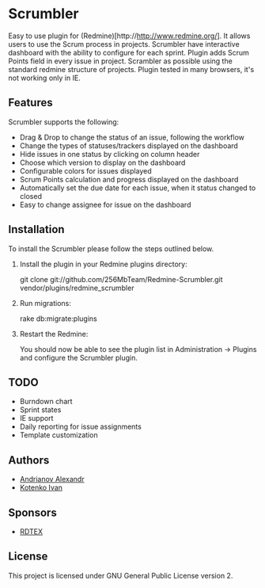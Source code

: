 Scrumbler
=========

Easy to use plugin for (Redmine)[http://http://www.redmine.org/]. It allows users to use the Scrum process in projects.
Scrumbler have interactive dashboard with the ability to configure for each sprint. 
Plugin adds Scrum Points field in every issue in project.
Scrambler as possible using the standard redmine structure of projects.
Plugin tested in many browsers, it's not working only in IE.

Features
--------

Scrumbler supports the following:
- Drag & Drop to change the status of an issue, following the workflow
- Change the types of statuses/trackers displayed on the dashboard
- Hide issues in one status by clicking on column header
- Choose which version to display on the dashboard
- Configurable colors for issues displayed
- Scrum Points calculation and progress displayed on the dashboard
- Automatically set the due date for each issue, when it status changed to closed
- Easy to change assignee for issue on the dashboard

Installation
------------

To install the Scrumbler please follow the steps outlined below.

1. Install the plugin in your Redmine plugins directory:

    git clone git://github.com/256MbTeam/Redmine-Scrumbler.git vendor/plugins/redmine_scrumbler

1. Run migrations:

    rake db:migrate:plugins

1. Restart the Redmine:

    You should now be able to see the plugin list in Administration -> Plugins and configure the Scrumbler plugin.

TODO
----

* Burndown chart
* Sprint states 
* IE support
* Daily reporting for issue assignments
* Template customization


Authors
-------

* [Andrianov Alexandr](http://github.com/zloydadka)
* [Kotenko Ivan](http://github.com/xeta)

Sponsors
--------

* [RDTEX](http://rdtex.ru/)

License
-------

This project is licensed under GNU General Public License version 2.

